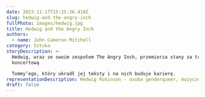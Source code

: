 ```yaml
---
date: 2023-11-17T15:25:26.410Z
slug: hedwig-and-the-angry-inch
fullPhoto: images/hedwig.jpg
title: Hedwig and the Angry Inch
authors:
  - name: John Cameron Mitchell
category: Sztuka
storyDescription: >-
  Hedwig, wraz ze swoim zespołem The Angry Inch, przemierza stany za trasą
  koncertową

  Tommy’ego, który ukradł jej teksty i na nich buduje karierę.
representationDescription: Hedwig Robinson - osoba genderqueer, muzycze z Wschodnich Niemiec.
draft: false
---
```

